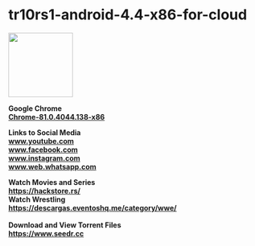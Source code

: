 # tr10rs1-android-4.4-x86-for-cloud

<img src="https://github.com/jesusgarcia149/android-4.4-for-cloud/blob/main/Screenshot_2023-06-24-00-49-40.png" height="128px"><br>

<b>Google Chrome</b></br>
<a href="http://apk.watch/go.php?file_id=1742898&b=aHR0cDovL3Nydi13YXRjaC1kd24wOTkuYXBrLndhdGNoL3N0b3JhZ2UvNC8yNzMvNDI3My94ODYvQ2hyb21lLTgxLjAuNDA0NC4xMzguYXBrP3M9OVFXTGUwNHpwcDJJNUxwOU53OEpfUSZlPTE2ODc2Njc2NjkmbGFuZz1lbiZhcGtfaWQ9MTE2Mw==">
 <b> Chrome-81.0.4044.138-x86<b>
 </a>
<br> 

<b> Links to Social Media  </b>  <br>
www.youtube.com <br>
www.facebook.com <br>
www.instagram.com <br>
www.web.whatsapp.com <br>

<b>Watch Movies and Series</b> <br>
https://hackstore.rs/ <br>
<b>Watch Wrestling</b> <br>
https://descargas.eventoshq.me/category/wwe/ <br>
<br>
<b> Download and View Torrent Files </b> <br>
https://www.seedr.cc <br>
